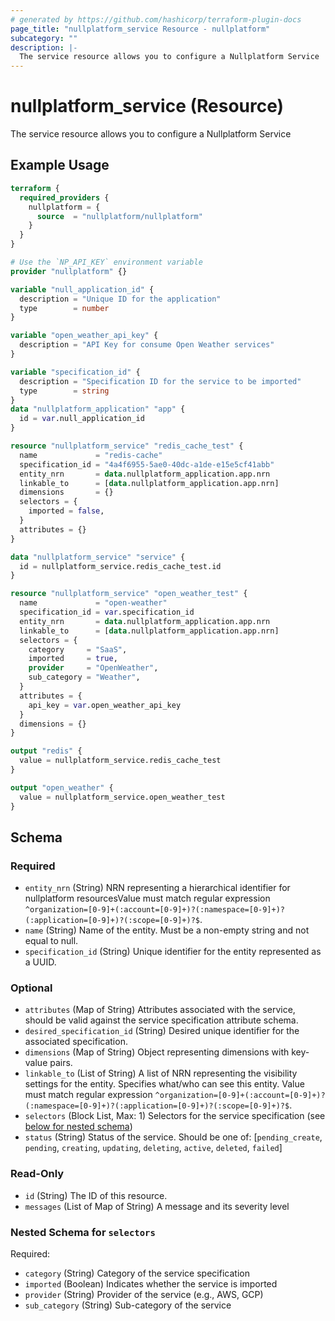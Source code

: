 ```yaml
---
# generated by https://github.com/hashicorp/terraform-plugin-docs
page_title: "nullplatform_service Resource - nullplatform"
subcategory: ""
description: |-
  The service resource allows you to configure a Nullplatform Service
---
```


# nullplatform_service (Resource)

The service resource allows you to configure a Nullplatform Service

## Example Usage

```terraform
terraform {
  required_providers {
    nullplatform = {
      source  = "nullplatform/nullplatform"
    }
  }
}

# Use the `NP_API_KEY` environment variable
provider "nullplatform" {}

variable "null_application_id" {
  description = "Unique ID for the application"
  type        = number
}

variable "open_weather_api_key" {
  description = "API Key for consume Open Weather services"
}

variable "specification_id" {
  description = "Specification ID for the service to be imported"
  type        = string
}
data "nullplatform_application" "app" {
  id = var.null_application_id
}

resource "nullplatform_service" "redis_cache_test" {
  name             = "redis-cache"
  specification_id = "4a4f6955-5ae0-40dc-a1de-e15e5cf41abb"
  entity_nrn       = data.nullplatform_application.app.nrn
  linkable_to      = [data.nullplatform_application.app.nrn]
  dimensions       = {}
  selectors = {
    imported = false,
  }
  attributes = {}
}

data "nullplatform_service" "service" {
  id = nullplatform_service.redis_cache_test.id
}

resource "nullplatform_service" "open_weather_test" {
  name             = "open-weather"
  specification_id = var.specification_id
  entity_nrn       = data.nullplatform_application.app.nrn
  linkable_to      = [data.nullplatform_application.app.nrn]
  selectors = {
    category     = "SaaS",
    imported     = true,
    provider     = "OpenWeather",
    sub_category = "Weather",
  }
  attributes = {
    api_key = var.open_weather_api_key
  }
  dimensions = {}
}

output "redis" {
  value = nullplatform_service.redis_cache_test
}

output "open_weather" {
  value = nullplatform_service.open_weather_test
}
```

<!-- schema generated by tfplugindocs -->
## Schema

### Required

- `entity_nrn` (String) NRN representing a hierarchical identifier for nullplatform resourcesValue must match regular expression `^organization=[0-9]+(:account=[0-9]+)?(:namespace=[0-9]+)?(:application=[0-9]+)?(:scope=[0-9]+)?$`.
- `name` (String) Name of the entity. Must be a non-empty string and not equal to null.
- `specification_id` (String) Unique identifier for the entity represented as a UUID.

### Optional

- `attributes` (Map of String) Attributes associated with the service, should be valid against the service specification attribute schema.
- `desired_specification_id` (String) Desired unique identifier for the associated specification.
- `dimensions` (Map of String) Object representing dimensions with key-value pairs.
- `linkable_to` (List of String) A list of NRN representing the visibility settings for the entity. Specifies what/who can see this entity. Value must match regular expression `^organization=[0-9]+(:account=[0-9]+)?(:namespace=[0-9]+)?(:application=[0-9]+)?(:scope=[0-9]+)?$`.
- `selectors` (Block List, Max: 1) Selectors for the service specification (see [below for nested schema](#nestedblock--selectors))
- `status` (String) Status of the service. Should be one of: [`pending_create`, `pending`, `creating`, `updating`, `deleting`, `active`, `deleted`, `failed`]

### Read-Only

- `id` (String) The ID of this resource.
- `messages` (List of Map of String) A message and its severity level

<a id="nestedblock--selectors"></a>
### Nested Schema for `selectors`

Required:

- `category` (String) Category of the service specification
- `imported` (Boolean) Indicates whether the service is imported
- `provider` (String) Provider of the service (e.g., AWS, GCP)
- `sub_category` (String) Sub-category of the service
